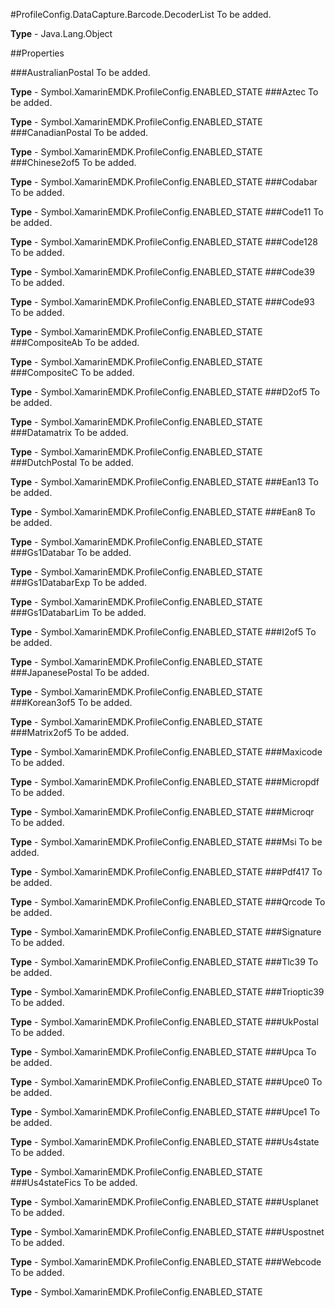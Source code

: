 #ProfileConfig.DataCapture.Barcode.DecoderList
To be added.

**Type** - Java.Lang.Object

##Properties

###AustralianPostal
To be added.

**Type** - Symbol.XamarinEMDK.ProfileConfig.ENABLED_STATE
###Aztec
To be added.

**Type** - Symbol.XamarinEMDK.ProfileConfig.ENABLED_STATE
###CanadianPostal
To be added.

**Type** - Symbol.XamarinEMDK.ProfileConfig.ENABLED_STATE
###Chinese2of5
To be added.

**Type** - Symbol.XamarinEMDK.ProfileConfig.ENABLED_STATE
###Codabar
To be added.

**Type** - Symbol.XamarinEMDK.ProfileConfig.ENABLED_STATE
###Code11
To be added.

**Type** - Symbol.XamarinEMDK.ProfileConfig.ENABLED_STATE
###Code128
To be added.

**Type** - Symbol.XamarinEMDK.ProfileConfig.ENABLED_STATE
###Code39
To be added.

**Type** - Symbol.XamarinEMDK.ProfileConfig.ENABLED_STATE
###Code93
To be added.

**Type** - Symbol.XamarinEMDK.ProfileConfig.ENABLED_STATE
###CompositeAb
To be added.

**Type** - Symbol.XamarinEMDK.ProfileConfig.ENABLED_STATE
###CompositeC
To be added.

**Type** - Symbol.XamarinEMDK.ProfileConfig.ENABLED_STATE
###D2of5
To be added.

**Type** - Symbol.XamarinEMDK.ProfileConfig.ENABLED_STATE
###Datamatrix
To be added.

**Type** - Symbol.XamarinEMDK.ProfileConfig.ENABLED_STATE
###DutchPostal
To be added.

**Type** - Symbol.XamarinEMDK.ProfileConfig.ENABLED_STATE
###Ean13
To be added.

**Type** - Symbol.XamarinEMDK.ProfileConfig.ENABLED_STATE
###Ean8
To be added.

**Type** - Symbol.XamarinEMDK.ProfileConfig.ENABLED_STATE
###Gs1Databar
To be added.

**Type** - Symbol.XamarinEMDK.ProfileConfig.ENABLED_STATE
###Gs1DatabarExp
To be added.

**Type** - Symbol.XamarinEMDK.ProfileConfig.ENABLED_STATE
###Gs1DatabarLim
To be added.

**Type** - Symbol.XamarinEMDK.ProfileConfig.ENABLED_STATE
###I2of5
To be added.

**Type** - Symbol.XamarinEMDK.ProfileConfig.ENABLED_STATE
###JapanesePostal
To be added.

**Type** - Symbol.XamarinEMDK.ProfileConfig.ENABLED_STATE
###Korean3of5
To be added.

**Type** - Symbol.XamarinEMDK.ProfileConfig.ENABLED_STATE
###Matrix2of5
To be added.

**Type** - Symbol.XamarinEMDK.ProfileConfig.ENABLED_STATE
###Maxicode
To be added.

**Type** - Symbol.XamarinEMDK.ProfileConfig.ENABLED_STATE
###Micropdf
To be added.

**Type** - Symbol.XamarinEMDK.ProfileConfig.ENABLED_STATE
###Microqr
To be added.

**Type** - Symbol.XamarinEMDK.ProfileConfig.ENABLED_STATE
###Msi
To be added.

**Type** - Symbol.XamarinEMDK.ProfileConfig.ENABLED_STATE
###Pdf417
To be added.

**Type** - Symbol.XamarinEMDK.ProfileConfig.ENABLED_STATE
###Qrcode
To be added.

**Type** - Symbol.XamarinEMDK.ProfileConfig.ENABLED_STATE
###Signature
To be added.

**Type** - Symbol.XamarinEMDK.ProfileConfig.ENABLED_STATE
###Tlc39
To be added.

**Type** - Symbol.XamarinEMDK.ProfileConfig.ENABLED_STATE
###Trioptic39
To be added.

**Type** - Symbol.XamarinEMDK.ProfileConfig.ENABLED_STATE
###UkPostal
To be added.

**Type** - Symbol.XamarinEMDK.ProfileConfig.ENABLED_STATE
###Upca
To be added.

**Type** - Symbol.XamarinEMDK.ProfileConfig.ENABLED_STATE
###Upce0
To be added.

**Type** - Symbol.XamarinEMDK.ProfileConfig.ENABLED_STATE
###Upce1
To be added.

**Type** - Symbol.XamarinEMDK.ProfileConfig.ENABLED_STATE
###Us4state
To be added.

**Type** - Symbol.XamarinEMDK.ProfileConfig.ENABLED_STATE
###Us4stateFics
To be added.

**Type** - Symbol.XamarinEMDK.ProfileConfig.ENABLED_STATE
###Usplanet
To be added.

**Type** - Symbol.XamarinEMDK.ProfileConfig.ENABLED_STATE
###Uspostnet
To be added.

**Type** - Symbol.XamarinEMDK.ProfileConfig.ENABLED_STATE
###Webcode
To be added.

**Type** - Symbol.XamarinEMDK.ProfileConfig.ENABLED_STATE


